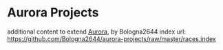 # Aurora Projects
additional content to extend [Aurora](https://aurorabuilder.com/), by Bologna2644
index url: https://github.com/Bologna2644/aurora-projects/raw/master/races.index
